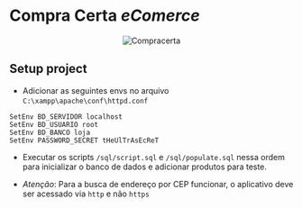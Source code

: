 # Compra Certa *eComerce*

<p align="center">
  <img src="https://raw.githubusercontent.com/gayapedro/devwebunifacs/refactor/infra/favicon.ico" alt="Compracerta"/>
</p>

## Setup project

- Adicionar as seguintes envs no arquivo `C:\xampp\apache\conf\httpd.conf`
```
SetEnv BD_SERVIDOR localhost
SetEnv BD_USUARIO root
SetEnv BD_BANCO loja
SetEnv PASSWORD_SECRET tHeUlTrAsEcReT
```

- Executar os scripts `/sql/script.sql` e `/sql/populate.sql` nessa ordem para inicializar o banco de dados e adicionar produtos para teste.

- *Atenção*: Para a busca de endereço por CEP funcionar, o aplicativo deve ser acessado via `http` e não `https` 